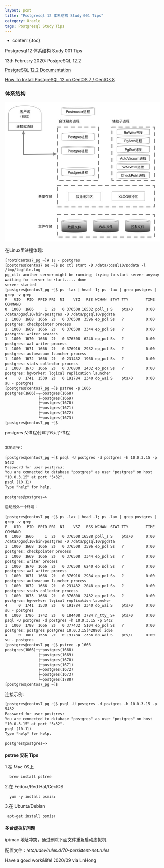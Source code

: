 ```yaml
---
layout: post
title: "Postgresql 12 体系结构 Study 001 Tips"
category: Oracle
tags: Postgresql Study Tips 
---
```


* content
{:toc}

Postgresql 12 体系结构 Study 001 Tips



13th February 2020: PostgreSQL 12.2

[PostgreSQL 12.2 Documentation](https://www.postgresql.org/docs/12/index.html)

[How To Install PostgreSQL 12 on CentOS 7 / CentOS 8](https://computingforgeeks.com/how-to-install-postgresql-12-on-centos-7/)










### 体系结构

![PgArch](../files/Postgres/Postgresql_arch.jpg "PostgreSQL 体系结构")

在Linux里进程体现:

```shell
[root@centos7_pg ~]# su - postgres
[postgres@centos7_pg ~]$ pg_ctl start -D /data/pgsql10/pgdata -l /tmp/logfile.log
pg_ctl: another server might be running; trying to start server anyway
waiting for server to start..... done
server started
[postgres@centos7_pg ~]$ ps -lax | head -1; ps -lax | grep postgres | grep -v grep
F   UID   PID  PPID PRI  NI    VSZ   RSS WCHAN  STAT TTY        TIME COMMAND
0  1000  1666     1  20   0 376508 16532 poll_s S    pts/0      0:00 /data/pgsql10/bin/postgres -D /data/pgsql10/pgdata
1  1000  1668  1666  20   0 376508  3596 ep_pol Ss   ?          0:00 postgres: checkpointer process
1  1000  1669  1666  20   0 376508  3344 ep_pol Ss   ?          0:00 postgres: writer process
1  1000  1670  1666  20   0 376508  6240 ep_pol Ss   ?          0:00 postgres: wal writer process
1  1000  1671  1666  20   0 376916  2932 ep_pol Ss   ?          0:00 postgres: autovacuum launcher process
1  1000  1672  1666  20   0 231432  1960 ep_pol Ss   ?          0:00 postgres: stats collector process
1  1000  1673  1666  20   0 376800  2432 ep_pol Ss   ?          0:00 postgres: bgworker: logical replication launcher
4     0  1741  1530  20   0 191784  2340 do_wai S    pts/0      0:00 su - postgres
[postgres@centos7_pg ~]$ pstree -p 1666
postgres(1666)─┬─postgres(1668)
               ├─postgres(1669)
               ├─postgres(1670)
               ├─postgres(1671)
               ├─postgres(1672)
               └─postgres(1673)
[postgres@centos7_pg ~]$

```

postgres 父进程创建了6大子进程

```shell

本地连接：

[postgres@centos7_pg ~]$ psql -U postgres -d postgres -h 10.0.3.15 -p 5432
Password for user postgres:
You are connected to database "postgres" as user "postgres" on host "10.0.3.15" at port "5432".
psql (10.11)
Type "help" for help.

postgres@postgres=>

启动另外一个终端：

[postgres@centos7_pg ~]$ ps -lax | head -1; ps -lax | grep postgres | grep -v grep
F   UID   PID  PPID PRI  NI    VSZ   RSS WCHAN  STAT TTY        TIME COMMAND
0  1000  1666     1  20   0 376508 16588 poll_s S    pts/0      0:00 /data/pgsql10/bin/postgres -D /data/pgsql10/pgdata
1  1000  1668  1666  20   0 376508  3596 ep_pol Ss   ?          0:00 postgres: checkpointer process
1  1000  1669  1666  20   0 376508  3344 ep_pol Ss   ?          0:00 postgres: writer process
1  1000  1670  1666  20   0 376508  6240 ep_pol Ss   ?          0:00 postgres: wal writer process
1  1000  1671  1666  20   0 376916  2984 ep_pol Ss   ?          0:00 postgres: autovacuum launcher process
1  1000  1672  1666  20   0 231432  2048 ep_pol Ss   ?          0:00 postgres: stats collector process
1  1000  1673  1666  20   0 376800  2432 ep_pol Ss   ?          0:00 postgres: bgworker: logical replication launcher
4     0  1741  1530  20   0 191784  2340 do_wai S    pts/0      0:00 su - postgres
0  1000  1786  1742  20   0 184408  3784 n_tty_ S+   pts/0      0:00 psql -U postgres -d postgres -h 10.0.3.15 -p 5432
1  1000  1788  1666  20   0 377432  5104 ep_pol Ss   ?          0:00 postgres: postgres postgres 10.0.3.15(42890) idle
4     0  1801  1556  20   0 191784  2336 do_wai S    pts/1      0:00 su - postgres
[postgres@centos7_pg ~]$ pstree -p 1666
postgres(1666)─┬─postgres(1668)
               ├─postgres(1669)
               ├─postgres(1670)
               ├─postgres(1671)
               ├─postgres(1672)
               ├─postgres(1673)
               └─postgres(1788)
[postgres@centos7_pg ~]$

```

连接示例:

```
[postgres@centos7_pg ~]$ psql -U postgres -d postgres -h 10.0.3.15 -p 5432
Password for user postgres:
You are connected to database "postgres" as user "postgres" on host "10.0.3.15" at port "5432".
psql (10.11)
Type "help" for help.

postgres@postgres=>
```

#### pstree 安装 Tips

1.在 Mac OS上

      brew install pstree

2.在 Fedora/Red Hat/CentOS

      yum -y install psmisc

3.在 Ubuntu/Debian

     apt-get install psmisc




#### 多台虚拟机问题


ip/mac 地址冲突，通过删除下面文件重新启动虚拟机

配置文件：*/etc/udev/rules.d/70-persistent-net.rules*




Have a good work&life! 2020/09 via LinHong


